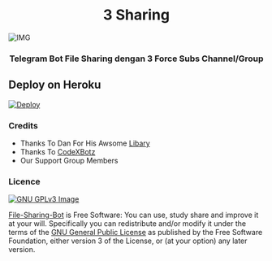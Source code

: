 <h1 align="center"> 
    3 Sharing  
</h1>

<img align="center" fit="fill" alt="IMG" src="https://parboaboa.com/data/foto_sedang/gojo-satoru.webp">

<h3 align="center"> 
    Telegram Bot File Sharing dengan 3 Force Subs Channel/Group
</h3>

## Deploy on Heroku
[![Deploy](https://www.herokucdn.com/deploy/button.svg)](https://heroku.com/deploy?template=https://github.com/JzJ4z/Fsub-3Button)</br>


### Credits

- Thanks To Dan For His Awsome [Libary](https://github.com/pyrogram/pyrogram)
- Thanks To [CodeXBotz](https://github.com/CodeXBotz/File-Sharing-Bot)
- Our Support Group Members

### Licence
[![GNU GPLv3 Image](https://www.gnu.org/graphics/gplv3-127x51.png)](http://www.gnu.org/licenses/gpl-3.0.en.html)  

[File-Sharing-Bot](https://github.com/CodeXBotz/File-Sharing-Bot) is Free Software: You can use, study share and improve it at your
will. Specifically you can redistribute and/or modify it under the terms of the
[GNU General Public License](https://www.gnu.org/licenses/gpl.html) as
published by the Free Software Foundation, either version 3 of the License, or
(at your option) any later version. 

##
